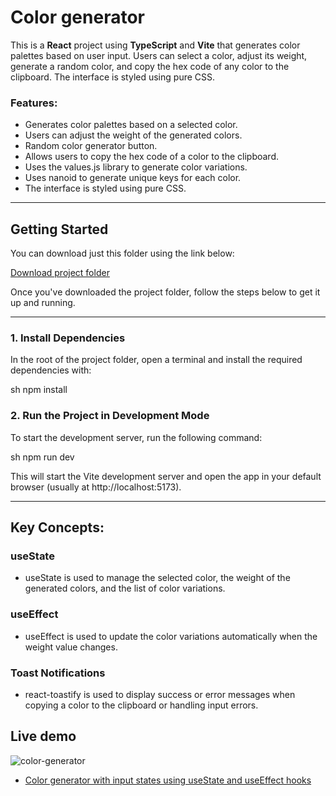 # Color generator
This is a **React** project using **TypeScript** and **Vite** that generates color palettes based on user input. Users can select a color, adjust its weight, generate a random color, and copy the hex code of any color to the clipboard. The interface is styled using pure CSS.
### Features:
- Generates color palettes based on a selected color.
- Users can adjust the weight of the generated colors.
- Random color generator button.
- Allows users to copy the hex code of a color to the clipboard.
- Uses the values.js library to generate color variations.
- Uses nanoid to generate unique keys for each color.
- The interface is styled using pure CSS.

---

## Getting Started

You can download just this folder using the link below:

[Download project folder](https://downgit.github.io/#/home?url=https://github.com/armandomzn/react_components/tree/main/color_generator)

Once you've downloaded the project folder, follow the steps below to get it up and running.

---

### 1. Install Dependencies
In the root of the project folder, open a terminal and install the required dependencies with:

sh
npm install



### 2. Run the Project in Development Mode

To start the development server, run the following command:

sh
npm run dev


This will start the Vite development server and open the app in your default browser (usually at http://localhost:5173).

---

## Key Concepts:

### useState
  - useState is used to manage the selected color, the weight of the generated colors, and the list of color variations.

### useEffect
  - useEffect is used to update the color variations automatically when the weight value changes.
### Toast Notifications
  - react-toastify is used to display success or error messages when copying a color to the clipboard or handling input errors.

## Live demo
![color-generator](https://github.com/user-attachments/assets/0e455fcf-fa8b-437d-8ba3-b4ca099c6841)
- [Color generator with input states using useState and useEffect hooks](https://golden-pasca-f1b1a8.netlify.app/)
